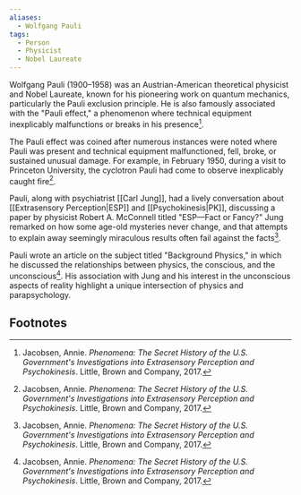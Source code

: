 ```yaml
---
aliases:
  - Wolfgang Pauli
tags:
  - Person
  - Physicist
  - Nobel Laureate
---
```

Wolfgang Pauli (1900–1958) was an Austrian-American theoretical physicist and Nobel Laureate, known for his pioneering work on quantum mechanics, particularly the Pauli exclusion principle. He is also famously associated with the "Pauli effect," a phenomenon where technical equipment inexplicably malfunctions or breaks in his presence[^1].

The Pauli effect was coined after numerous instances were noted where Pauli was present and technical equipment malfunctioned, fell, broke, or sustained unusual damage. For example, in February 1950, during a visit to Princeton University, the cyclotron Pauli had come to observe inexplicably caught fire[^1].

Pauli, along with psychiatrist [[Carl Jung]], had a lively conversation about [[Extrasensory Perception|ESP]] and [[Psychokinesis|PK]], discussing a paper by physicist Robert A. McConnell titled "ESP—Fact or Fancy?" Jung remarked on how some age-old mysteries never change, and that attempts to explain away seemingly miraculous results often fail against the facts[^1].

Pauli wrote an article on the subject titled "Background Physics," in which he discussed the relationships between physics, the conscious, and the unconscious[^1]. His association with Jung and his interest in the unconscious aspects of reality highlight a unique intersection of physics and parapsychology.

## Footnotes
[^1]: Jacobsen, Annie. *Phenomena: The Secret History of the U.S. Government's Investigations into Extrasensory Perception and Psychokinesis*. Little, Brown and Company, 2017.